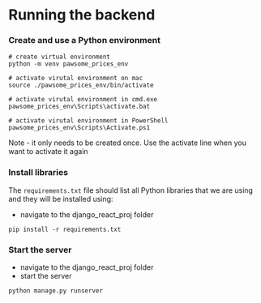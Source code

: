# Running the backend

### Create and use a Python environment
```
# create virtual environment
python -m venv pawsome_prices_env

# activate virutal environment on mac
source ./pawsome_prices_env/bin/activate

# activate virutal environment in cmd.exe
pawsome_prices_env\Scripts\activate.bat

# activate virutal environment in PowerShell
pawsome_prices_env\Scripts\Activate.ps1
```
Note - it only needs to be created once. Use the activate line when you want to activate it again

### Install libraries
The `requirements.txt` file should list all Python libraries that we are using and they will be installed using:
- navigate to the django_react_proj folder
```
pip install -r requirements.txt
```

### Start the server
- navigate to the django_react_proj folder
- start the server
```
python manage.py runserver
```